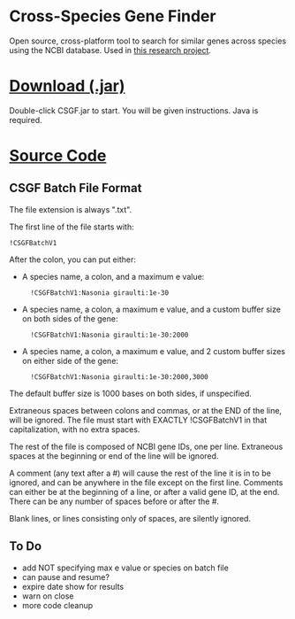 # Cross-Species Gene Finder
Open source, cross-platform tool to search for similar genes across species using the NCBI database. Used in [this research project](https://github.com/parrotgeek1/CrossSpeciesGeneFinder/raw/master/TvedteGradRetreatPosterSp16.pdf).

# [Download (.jar)](https://github.com/parrotgeek1/CrossSpeciesGeneFinder/raw/master/CSGF.jar)
Double-click CSGF.jar to start. You will be given instructions. Java is required.
# [Source Code](https://github.com/parrotgeek1/CrossSpeciesGeneFinder)

CSGF Batch File Format
---

The file extension is always ".txt".

The first line of the file starts with:

```
!CSGFBatchV1
```

After the colon, you can put either:

* A species name, a colon, and a maximum e value: 

        !CSGFBatchV1:Nasonia giraulti:1e-30

* A species name, a colon, a maximum e value, and a custom buffer size on both sides of the gene: 

        !CSGFBatchV1:Nasonia giraulti:1e-30:2000

* A species name, a colon, a maximum e value, and 2 custom buffer sizes on either side of the gene: 

        !CSGFBatchV1:Nasonia giraulti:1e-30:2000,3000

The default buffer size is 1000 bases on both sides, if unspecified.

Extraneous spaces between colons and commas, or at the END of the line, will be ignored. The file must start with EXACTLY !CSGFBatchV1 in that capitalization, with no extra spaces.

The rest of the file is composed of NCBI gene IDs, one per line. Extraneous spaces at the beginning or end of the line will be ignored.

A comment (any text after a #) will cause the rest of the line it is in to be ignored, and can be anywhere in the file except on the first line. Comments can either be at the beginning of a line, or after a valid gene ID, at the end. There can be any number of spaces before or after the #.

Blank lines, or lines consisting only of spaces, are silently ignored.

To Do
---

* add NOT specifying max e value or species on batch file
* can pause and resume?
* expire date show for results
* warn on close
* more code cleanup
